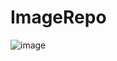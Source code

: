 # ImageRepo
![image](https://github.com/Danucosukosuko/ImageRepo/assets/71569318/c707e23d-8c37-47eb-8f69-e9f161e9bc29)
